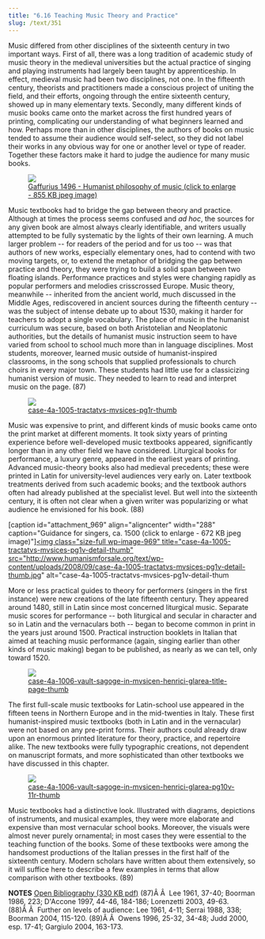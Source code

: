 ```yaml
---
title: "6.16 Teaching Music Theory and Practice"
slug: /text/351
---
```

Music differed from other disciplines of the sixteenth century in two important ways. First of all, there was a long tradition of academic study of music theory in the medieval universities but the actual practice of singing and playing instruments had largely been taught by apprenticeship. In effect, medieval music had been two disciplines, not one. In the fifteenth century, theorists and practitioners made a conscious project of uniting the field, and their efforts, ongoing through the entire sixteenth century, showed up in many elementary texts. Secondly, many different kinds of music books came onto the market across the first hundred years of printing, complicating our understanding of what beginners learned and how. Perhaps more than in other disciplines, the authors of books on music tended to assume their audience would self-select, so they did not label their works in any obvious way for one or another level or type of reader. Together these factors make it hard to judge the audience for many music books.
<p style="text-align: center;"></p>


<figure class="mkdn-figure">
    <a href="images_full//6.00_Chapter_Six/HFS_021.08.jpg" class="mkdn-image-link">
    <img class="mkdn-image" src="images_full//6.00_Chapter_Six/HFS_021.08.jpg" />
    <figcaption class="mkdn-figcaption">Gaffurius 1496 - Humanist philosophy of music (click to enlarge - 855 KB jpeg image)</figcaption>
    </a>
</figure>

Music textbooks had to bridge the gap between theory and practice. Although at times the process seems confused and <em>ad hoc</em>, the sources for any given book are almost always clearly identifiable, and writers usually attempted to be fully systematic by the lights of their own learning. A much larger problem -- for readers of the period and for us too -- was that authors of new works, especially elementary ones, had to contend with two moving targets, or, to extend the metaphor of bridging the gap between practice and theory, they were trying to build a solid span between two floating islands. Performance practices and styles were changing rapidly as popular performers and melodies crisscrossed Europe. Music theory, meanwhile -- inherited from the ancient world, much discussed in the Middle Ages, rediscovered in ancient sources during the fifteenth century -- was the subject of intense debate up to about 1530, making it harder for teachers to adopt a single vocabulary. The place of music in the humanist curriculum was secure, based on both Aristotelian and Neoplatonic authorities, but the details of humanist music instruction seem to have varied from school to school much more than in language disciplines. Most students, moreover, learned music outside of humanist-inspired classrooms, in the song schools that supplied professionals to church choirs in every major town. These students had little use for a classicizing humanist version of music. They needed to learn to read and interpret music on the page. (87)

<figure class="mkdn-figure">
    <a href="images_full/6.00_Chapter_Six/Case-4A-1005,-Tractatvs-mvsices,-pg.1r.jpg" class="mkdn-image-link">
    <img class="mkdn-image" src="images_full/6.00_Chapter_Six/Case-4A-1005,-Tractatvs-mvsices,-pg.1r.jpg" />
    <figcaption class="mkdn-figcaption">case-4a-1005-tractatvs-mvsices-pg1r-thumb</figcaption>
    </a>
</figure>

Music was expensive to print, and different kinds of music books came onto the print market at different moments. It took sixty years of printing experience before well-developed music textbooks appeared, significantly longer than in any other field we have considered. Liturgical books for performance, a luxury genre, appeared in the earliest years of printing. Advanced music-theory books also had medieval precedents; these were printed in Latin for university-level audiences very early on. Later textbook treatments derived from such academic books; and the textbook authors often had already published at the specialist level. But well into the sixteenth century, it is often not clear when a given writer was popularizing or what audience he envisioned for his book. (88)

[caption id="attachment_969" align="aligncenter" width="288" caption="Guidance for singers, ca. 1500 (click to enlarge - 672 KB jpeg image)"]<a rel="pop-up" href="http://www.humanismforsale.org/text/images_full/6.00_Chapter_Six/Case-4A-1005,-Tractatvs-mvsices,-pg.1v-DETAIL.jpg"><img class="size-full wp-image-969" title="case-4a-1005-tractatvs-mvsices-pg1v-detail-thumb" src="http://www.humanismforsale.org/text/wp-content/uploads/2008/09/case-4a-1005-tractatvs-mvsices-pg1v-detail-thumb.jpg" alt="case-4a-1005-tractatvs-mvsices-pg1v-detail-thum

More or less practical guides to theory for performers (singers in the first instance) were new creations of the late fifteenth century. They appeared around 1480, still in Latin since most concerned liturgical music. Separate music scores for performance -- both liturgical and secular in character and so in Latin and the vernaculars both -- began to become common in print in the years just around 1500. Practical instruction booklets in Italian that aimed at teaching music performance (again, singing earlier than other kinds of music making) began to be published, as nearly as we can tell, only toward 1520.

<figure class="mkdn-figure">
    <a href="images_full/6.00_Chapter_Six/Case-4A-1006-(Vault)-Sagoge-in-mvsicen-Henrici-Glarea,-title-page.jpg" class="mkdn-image-link">
    <img class="mkdn-image" src="images_full/6.00_Chapter_Six/Case-4A-1006-(Vault)-Sagoge-in-mvsicen-Henrici-Glarea,-title-page.jpg" />
    <figcaption class="mkdn-figcaption">case-4a-1006-vault-sagoge-in-mvsicen-henrici-glarea-title-page-thumb</figcaption>
    </a>
</figure>

The first full-scale music textbooks for Latin-school use appeared in the fifteen teens in Northern Europe and in the mid-twenties in Italy. These first humanist-inspired music textbooks (both in Latin and in the vernacular) were not based on any pre-print forms. Their authors could already draw upon an enormous printed literature for theory, practice, and repertoire alike. The new textbooks were fully typographic creations, not dependent on manuscript formats, and more sophisticated than other textbooks we have discussed in this chapter.

<figure class="mkdn-figure">
    <a href="images_full/6.00_Chapter_Six/Case-4A-1006-(Vault)-Sagoge-in-mvsicen-Henrici-Glarea,-pg.10v-11r.jpg" class="mkdn-image-link">
    <img class="mkdn-image" src="images_full/6.00_Chapter_Six/Case-4A-1006-(Vault)-Sagoge-in-mvsicen-Henrici-Glarea,-pg.10v-11r.jpg" />
    <figcaption class="mkdn-figcaption">case-4a-1006-vault-sagoge-in-mvsicen-henrici-glarea-pg10v-11r-thumb</figcaption>
    </a>
</figure>

Music textbooks had a distinctive look. Illustrated with diagrams, depictions of instruments, and musical examples, they were more elaborate and expensive than most vernacular school books. Moreover, the visuals were almost never purely ornamental; in most cases they were essential to the teaching function of the books. Some of these textbooks were among the handsomest productions of the Italian presses in the first half of the sixteenth century. Modern scholars have written about them extensively, so it will suffice here to describe a few examples in terms that allow comparison with other textbooks. (89)

<strong>NOTES</strong>
<a href="http://www.humanismforsale.org/bibliography.pdf" target="new">Open Bibliography (330 KB pdf)</a>
(87)Â Â  Lee 1961, 37-40; Boorman 1986, 223; D'Accone 1997, 44-46, 184-186; Lorenzetti 2003, 49-63.
(88)Â Â  Further on levels of audience: Lee 1961, 4-11; Serrai 1988, 338; Boorman 2004, 115-120.
(89)Â Â  Owens 1996, 25-32, 34-48; Judd 2000, esp. 17-41; Gargiulo 2004, 163-173.
